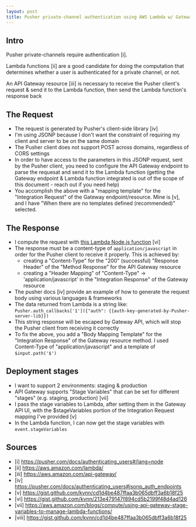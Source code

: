 ```yaml
---
layout: post
title: Pusher private-channel authentication using AWS Lambda w/ Gateway API
---
```


##  Intro
Pusher private-channels require authentication [i].

Lambda functions [ii] are a good candidate for doing the computation that determines whether a user is 
authenticated for a private channel, or not.

An API Gateway resource [iii] is necessary to receive the Pusher client's request & send it to the Lambda function, then send the Lambda function's response back

##  The Request
- The request is generated by Pusher's client-side library [iv]
- I'm using JSONP because I don't want the constraint of requiring my client and server to be on the same domain
- The Pusher client does not support POST across domains, regardless of CORS settings
- In order to have access to the parameters in this JSONP request, sent by the Pusher client, you need to configure the API Gateway endpoint to parse the requesat and send it to the Lambda function (getting the Gateway endpoint & Lambda function integrated is out of the scope of this document - reach out if you need help)
- You accomplish the above with a "mapping template" for the "Integration Request" of the Gateway endpoint/resource. Mine is [v], and I have "When there are no templates defined (recommended)" selected.

##  The Response
- I compute the request with [this Lambda Node.js function](https://gist.github.com/kvnn/213e479147f894cd5b2199f48d4ad126) [vi]      
- The response must be a content-type of `application/javascript` in order for the Pusher client to receive it properly. This is achieved by:
    * creating a "Content-Type" for the "200" (successful) "Response Header" of the "Method Response" for the API Gateway resource
    * creating a "Header Mapping" of "Content-Type" -> 'application/javascript' in the "Integration Response" of the Gateway resource
- The pusher docs [iv] provide an example of how to generate the request body using various languages & frameworks
- The data returned from Lambda is a string like: `Pusher.auth_callbacks['1']({"auth": {{auth-key-generated-by-Pusher-server-lib}})`
- This string response will be escaped by Gateway API, which will stop the Pusher client from receiving it correctly
- To fix the above, you add a "Body Mapping Template" for the "Integration Response" of the Gateway resource method. I used Content-Type of "application/javascript" and a template of `$input.path('$')`
        
##  Deployment stages
- I want to support 2 environments: staging & production
- API Gateway supports "Stage Variables" that can be set for different "stages" (e.g. staging, production) [vii]
- I pass the stage variables to Lambda, after setting them in the Gateway API UI, with the $stageVariables portion of the Integration Request mapping I've provided [v]
- In the Lambda function, I can now get the stage variables with `event.stageVariables`


##  Sources
- [i] <https://pusher.com/docs/authenticating_users#/lang=node>
- [ii] <https://aws.amazon.com/lambda/>
- [iii] <https://aws.amazon.com/api-gateway/>
- [iv] <https://pusher.com/docs/authenticating_users#jsonp_auth_endpoints>
- [v] <https://gist.github.com/kvnn/cd1d4be487ffaa3b065dbff3a6b18f25>
- [vi] <https://gist.github.com/kvnn/213e479147f894cd5b2199f48d4ad126>
- [vii] <https://aws.amazon.com/blogs/compute/using-api-gateway-stage-variables-to-manage-lambda-functions/>
- [viii] <https://gist.github.com/kvnn/cd1d4be487ffaa3b065dbff3a6b18f25>

